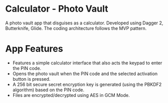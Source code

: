# Calculator - Photo Vault
A photo vault app that disguises as a calculator. Developed using Dagger 2, Butterknife, Glide. 
The coding architecture follows the MVP pattern.

#   App Features
- Features a simple calculator interface that also acts the keypad to enter the PIN code.
- Opens the photo vault when the PIN code and the selected activation button is pressed.
- A 256 bit secure secret encryption key is generated (using the PBKDF2 algorithm)
 based on the PIN code.
- Files are encrypted/decrypted using AES in GCM Mode.
 